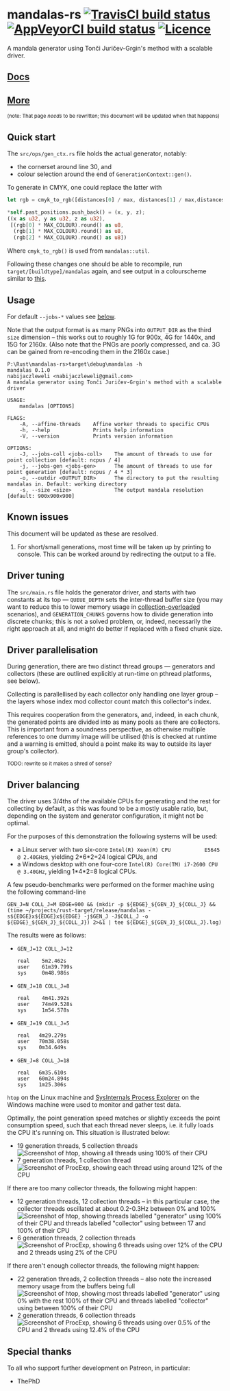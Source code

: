 # mandalas-rs [![TravisCI build status](https://travis-ci.org/nabijaczleweli/mandalas-rs.svg?branch=master)](https://travis-ci.org/nabijaczleweli/mandalas-rs) [![AppVeyorCI build status](https://ci.appveyor.com/api/projects/status/gihrkh7pis9l9god/branch/master?svg=true)](https://ci.appveyor.com/project/nabijaczleweli/mandalas-rs/branch/master) [![Licence](https://img.shields.io/badge/license-MIT-blue.svg?style=flat)](LICENSE)
A mandala generator using Tonči Juričev-Grgin's method with a scalable driver.

## [Docs](https://rawcdn.githack.com/nabijaczleweli/mandalas-rs/doc/mandalas/index.html)
## [More](https://nabijaczleweli.xyz/content/maths/mandalas.html)
<sub>(note: That page *needs* to be rewritten; this document will be updated when that happens)</sub>

## Quick start

The `src/ops/gen_ctx.rs` file holds the actual generator, notably:
  * the cornerset around line 30, and
  * colour selection around the end of `GenerationContext::gen()`.

To generate in CMYK, one could replace the latter with
```rust
let rgb = cmyk_to_rgb([distances[0] / max, distances[1] / max,distances[2] / max, distances[3] / max]);

*self.past_positions.push_back() = (x, y, z);
((x as u32, y as u32, z as u32),
 [(rgb[0] * MAX_COLOUR).round() as u8,
  (rgb[1] * MAX_COLOUR).round() as u8,
  (rgb[2] * MAX_COLOUR).round() as u8])
```

Where `cmyk_to_rgb()` is `use`d from `mandalas::util`.

Following these changes one should be able to recompile, run `target/[buildtype]/mandalas` again,
	and see output in a colourscheme similar to [this](https://www.youtube.com/watch?list=PL3chI5PWwNA_c1nG57ittUq4op7ZmIveC&v=VBHdgqCbBec).

## Usage

For default `--jobs-*` values see [below](#driver-balancing).

Note that the output format is as many PNGs into `OUTPUT_DIR` as the third `size` dimension – this works out to roughly 1G for 900x, 4G for 1440x, and 15G for 2160x.
  (Also note that the PNGs are poorly compressed, and ca. 3G can be gained from re-encoding them in the 2160x case.)

```
P:\Rust\mandalas-rs>target\debug\mandalas -h
mandalas 0.1.0
nabijaczleweli <nabijaczleweli@gmail.com>
A mandala generator using Tonči Juričev-Grgin's method with a scalable driver

USAGE:
    mandalas [OPTIONS]

FLAGS:
    -A, --affine-threads    Affine worker threads to specific CPUs
    -h, --help              Prints help information
    -V, --version           Prints version information

OPTIONS:
    -J, --jobs-coll <jobs-coll>    The amount of threads to use for point collection [default: ncpus / 4]
    -j, --jobs-gen <jobs-gen>      The amount of threads to use for point generation [default: ncpus / 4 * 3]
    -o, --outdir <OUTPUT_DIR>      The directory to put the resulting mandalas in. Default: working directory
    -s, --size <size>              The output mandala resolution [default: 900x900x900]
```

## Known issues

This document will be updated as these are resolved.

1. For short/small generations, most time will be taken up by printing to console. This can be worked around by redirecting the output to a file.

## Driver tuning

The `src/main.rs` file holds the generator driver, and starts with two constants at its top —
  `QUEUE_DEPTH` sets the inter-thread buffer size (you may want to reduce this to lower memory usage in [collection-overloaded](#driver-balancing) scenarios), and
  `GENERATION_CHUNKS` governs how to divide generation into discrete chunks;
    this is not a solved problem, or, indeed, necessarily the right approach at all, and might do better if replaced with a fixed chunk size.

## Driver parallelisation

During generation, there are two distinct thread groups — generators and collectors (these are outlined explicitly at run-time on pthread platforms, see below).

Collecting is parallellised by each collector only handling one layer group – the layers whose index mod collector count match this collector's index.

This requires cooperation from the generators, and, indeed, in each chunk, the generated points are divided into as many pools as there are collectors.
This is important from a soundness perspective, as otherwise multiple references to one dummy image will be utilised
  (this is checked at runtime and a warning is emitted, should a point make its way to outside its layer group's collector).

<sub>TODO: rewrite so it makes a shred of sense?</sub>

## Driver balancing

The driver uses 3/4ths of the available CPUs for generating and the rest for collecting by default,
	as this was found to be a mostly usable ratio, but, depending on the system and generator configuration, it might not be optimal.

For the purposes of this demonstration the following systems will be used:
  * a Linux server with two six-core `Intel(R) Xeon(R) CPU           E5645  @ 2.40GHz`s, yielding 2\*6\*2=24 logical CPUs, and
  * a Windows desktop with one four-core `Intel(R) Core(TM) i7-2600 CPU @ 3.40GHz`, yielding 1\*4\*2=8 logical CPUs.

A few pseudo-benchmarks were performed on the former machine using the following command-line
```shell
GEN_J=N COLL_J=M EDGE=900 && (mkdir -p ${EDGE}_${GEN_J}_${COLL_J} && (time ~/projects/rust-target/release/mandalas -s${EDGE}x${EDGE}x${EDGE} -j$GEN_J -J$COLL_J -o ${EDGE}_${GEN_J}_${COLL_J}) 2>&1 | tee ${EDGE}_${GEN_J}_${COLL_J}.log)
```
The results were as follows:
  * `GEN_J=12 COLL_J=12`
    ```
    real    5m2.462s
    user    61m39.799s
    sys     0m48.986s
    ```
  * `GEN_J=18 COLL_J=8`
    ```
    real    4m41.392s
    user    74m49.528s
    sys     1m54.578s
    ```
  * `GEN_J=19 COLL_J=5`
    ```
    real   4m29.279s
    user   70m38.058s
    sys    0m34.649s
    ```
  * `GEN_J=8 COLL_J=18`
    ```
    real   6m35.610s
    user   60m24.894s
    sys    1m25.306s
    ```

`htop` on the Linux machine and [SysInternals Process Explorer](https://docs.microsoft.com/en-us/sysinternals/downloads/process-explorer) on the Windows machine
	were used to monitor and gather test data.

Optimally, the point generation speed matches or slightly exceeds the point consumption speed, such that each thread never sleeps, i.e. it fully loads the CPU it's running on.
This situation is illustrated below:
  * 19 generation threads, 5 collection threads
    ![Screenshot of htop, showing all threads using 100% of their CPU](doc/well_balanced-posix.png)
  * 7 generation threads, 1 collection thread
    ![Screenshot of ProcExp, showing each thread using around 12% of the CPU](doc/well_balanced-windows.png)

If there are too many collector threads, the following might happen:
  * 12 generation threads, 12 collection threads – in this particular case, the collector threads oscillated at about 0.2-0.3Hz between 0% and 100%
    ![Screenshot of htop, showing threads labelled "generator" using 100% of their CPU and threads labelled "collector" using between 17 and 100% of their CPU](doc/collection_starved-posix.png)
  * 6 generation threads, 2 collection threads
    ![Screenshot of ProcExp, showing 6 threads using over 12% of the CPU and 2 threads using 2% of the CPU](doc/collection_starved-windows.png)

If there aren't enough collector threads, the following might happen:
  * 22 generation threads, 2 collection threads – also note the increased memory usage from the buffers being full
    ![Screenshot of htop, showing most threads labelled "generator" using 0% with the rest 100% of their CPU and threads labelled "collector" using between 100% of their CPU](doc/collection_overloaded-posix.png)
  * 2 generation threads, 6 collection threads
    ![Screenshot of ProcExp, showing 6 threads using over 0.5% of the CPU and 2 threads using 12.4% of the CPU](doc/collection_overloaded-windows.png)

## Special thanks

To all who support further development on Patreon, in particular:

  * ThePhD
